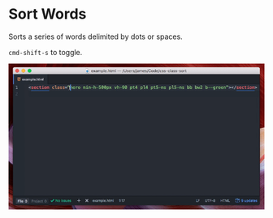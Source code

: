# Sort Words

Sorts a series of words delimited by dots or spaces.

`cmd-shift-s` to toggle.

![CSS Class Sort](./sort-words.gif)
